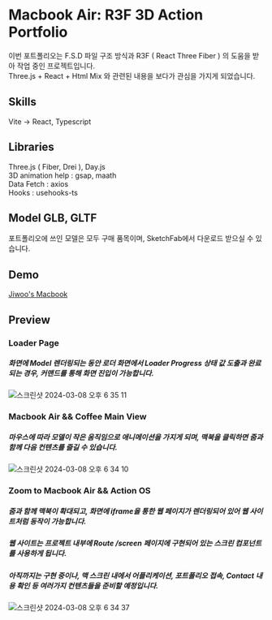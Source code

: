 # Macbook Air: R3F 3D Action Portfolio
이번 포트폴리오는 F.S.D 파일 구조 방식과 R3F ( React Three Fiber ) 의 도움을 받아 작업 중인 프로젝트입니다.  
Three.js + React + Html Mix 와 관련된 내용을 보다가 관심을 가지게 되었습니다.  

## Skills
Vite -> React, Typescript  

## Libraries
Three.js ( Fiber, Drei ), Day.js  
3D animation help : gsap, maath  
Data Fetch : axios  
Hooks : usehooks-ts  

## Model GLB, GLTF
포트폴리오에 쓰인 모델은 모두 구매 품목이며, SketchFab에서 다운로드 받으실 수 있습니다.  

## Demo
<a href="https://web-engineer-portfolio-dc9c2nltcr2zew.sel5.cloudtype.app">Jiwoo's Macbook</a>

## Preview
### Loader Page
##### 화면에 Model 렌더링되는 동안 로더 화면에서 Loader Progress 상태 값 도출과 완료되는 경우, 커맨드를 통해 화면 진입이 가능합니다.  
![스크린샷 2024-03-08 오후 6 35 11](https://github.com/jiwooproity/engineer-portfolio-3d/assets/58384366/34dabc59-15d4-4632-b823-a1d7f8202efa)

### Macbook Air && Coffee Main View
##### 마우스에 따라 모델이 작은 움직임으로 애니메이션을 가지게 되며, 맥북을 클릭하면 줌과 함께 다음 컨텐츠를 즐길 수 있습니다.  
![스크린샷 2024-03-08 오후 6 34 10](https://github.com/jiwooproity/engineer-portfolio-3d/assets/58384366/1727cf70-00a4-4e5e-81a4-c3e6490f4d47)

### Zoom to Macbook Air && Action OS
##### 줌과 함께 맥북이 확대되고, 화면에 iframe을 통한 웹 페이지가 렌더링되어 있어 웹 사이트처럼 동작이 가능합니다.  
##### 웹 사이트는 프로젝트 내부에 Route /screen 페이지에 구현되어 있는 스크린 컴포넌트를 사용하게 됩니다.  
##### 아직까지는 구현 중이나, 맥 스크린 내에서 어플리케이션, 포트폴리오 접속, Contact 내용 확인 등 여러가지 컨텐츠들을 준비할 예정입니다.
![스크린샷 2024-03-08 오후 6 34 37](https://github.com/jiwooproity/engineer-portfolio-3d/assets/58384366/d25d36f2-05d6-4ca6-b4a0-110b50cbe070)
